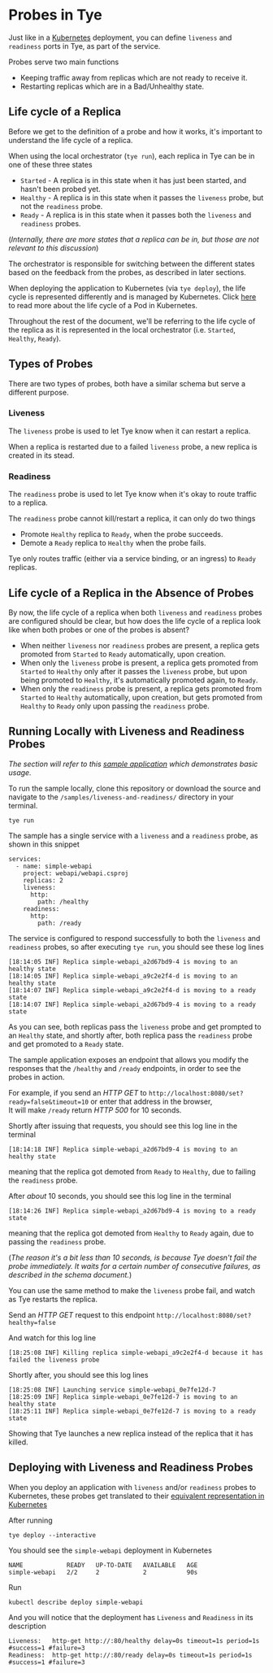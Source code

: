 # Probes in Tye

Just like in a [Kubernetes](https://kubernetes.io/docs/tasks/configure-pod-container/configure-liveness-readiness-startup-probes/) deployment, you can define `liveness` and `readiness` ports in Tye, as part of the service.   

Probes serve two main functions  

* Keeping traffic away from replicas which are not ready to receive it.
* Restarting replicas which are in a Bad/Unhealthy state.

## Life cycle of a Replica

Before we get to the definition of a probe and how it works, it's important to understand the life cycle of a replica.  

When using the local orchestrator (`tye run`), each replica in Tye can be in one of these three states  

* `Started` - A replica is in this state when it has just been started, and hasn't been probed yet.  
* `Healthy` - A replica is in this state when it passes the `liveness` probe, but not the `readiness` probe. 
* `Ready` - A replica is in this state when it passes both the `liveness` and `readiness` probes.  

(*Internally, there are more states that a replica can be in, but those are not relevant to this discussion*)

The orchestrator is responsible for switching between the different states based on the feedback from the probes, as described in later sections.  

When deploying the application to Kubernetes (via `tye deploy`), the life cycle is represented differently and is managed by Kubernetes. Click [here](https://kubernetes.io/docs/concepts/workloads/pods/pod-lifecycle/) to read more about the life cycle of a Pod in Kubernetes.  

Throughout the rest of the document, we'll be referring to the life cycle of the replica as it is represented in the local orchestrator (i.e. `Started`, `Healthy`, `Ready`).

## Types of Probes  

There are two types of probes, both have a similar schema but serve a different purpose.  

### Liveness  

The `liveness` probe is used to let Tye know when it can restart a replica.  

When a replica is restarted due to a failed `liveness` probe, a new replica is created in its stead.

### Readiness  

The `readiness` probe is used to let Tye know when it's okay to route traffic to a replica.  

The `readiness` probe cannot kill/restart a replica, it can only do two things

* Promote `Healthy` replica to `Ready`, when the probe succeeds.
* Demote a `Ready` replica to `Healthy` when the probe fails.  

Tye only routes traffic (either via a service binding, or an ingress) to `Ready` replicas.  

## Life cycle of a Replica in the Absence of Probes

By now, the life cycle of a replica when both `liveness` and `readiness` probes are configured should be clear, but how does the life cycle of a replica look like when both probes or one of the probes is absent?  

* When neither `liveness` nor `readiness` probes are present, a replica gets promoted from `Started` to `Ready` automatically, upon creation.
* When only the `liveness` probe is present, a replica gets promoted from `Started` to `Healthy` only after it passes the `liveness` probe, but upon being promoted to `Healthy`, it's automatically promoted again, to `Ready`.  
* When only the `readiness` probe is present, a replica gets promoted from `Started` to `Healthy` automatically, upon creation, but gets promoted from `Healthy` to `Ready` only upon passing the `readiness` probe.  

## Running Locally with Liveness and Readiness Probes

*The section will refer to this [sample application](/samples/liveness-and-readiness/) which demonstrates basic usage.*  

To run the sample locally, clone this repository or download the source and navigate to the `/samples/liveness-and-readiness/` directory in your terminal.  

```
tye run
```

The sample has a single service with a `liveness` and a `readiness` probe, as shown in this snippet

```
services:
  - name: simple-webapi
    project: webapi/webapi.csproj
    replicas: 2
    liveness:
      http:
        path: /healthy
    readiness:
      http:
        path: /ready
```

The service is configured to respond successfully to both the `liveness` and `readiness` probes, so after executing `tye run`, you should see these log lines  

```
[18:14:05 INF] Replica simple-webapi_a2d67bd9-4 is moving to an healthy state
[18:14:05 INF] Replica simple-webapi_a9c2e2f4-d is moving to an healthy state
[18:14:07 INF] Replica simple-webapi_a9c2e2f4-d is moving to a ready state
[18:14:07 INF] Replica simple-webapi_a2d67bd9-4 is moving to a ready state
```

As you can see, both replicas pass the `liveness` probe and get prompted to an `Healthy` state, and shortly after, both replica pass the `readiness` probe and get promoted to a `Ready` state.  

The sample application exposes an endpoint that allows you modify the responses that the `/healthy` and `/ready` endpoints, in order to see the probes in action.  

For example, if you send an *HTTP GET* to `http://localhost:8080/set?ready=false&timeout=10` or enter that address in the browser,  
It will make `/ready` return *HTTP 500* for 10 seconds.   

Shortly after issuing that requests, you should see this log line in the terminal 

```
[18:14:18 INF] Replica simple-webapi_a2d67bd9-4 is moving to an healthy state
```

meaning that the replica got demoted from `Ready` to `Healthy`, due to failing the `readiness` probe.  

After *about* 10 seconds, you should see this log line in the terminal  

```
[18:14:26 INF] Replica simple-webapi_a2d67bd9-4 is moving to a ready state
```

meaning that the replica got demoted from `Healthy` to `Ready` again, due to passing the `readiness` probe.

(*The reason it's a bit less than 10 seconds, is because Tye doesn't fail the probe immediately. It waits for a certain number of consecutive failures, as described in the schema document.*)  

You can use the same method to make the `liveness` probe fail, and watch as Tye restarts the replica.  

Send an *HTTP GET* request to this endpoint `http://localhost:8080/set?healthy=false`


And watch for this log line  

```
[18:25:08 INF] Killing replica simple-webapi_a9c2e2f4-d because it has failed the liveness probe
```

Shortly after, you should see this log lines  

```
[18:25:08 INF] Launching service simple-webapi_0e7fe12d-7
[18:25:09 INF] Replica simple-webapi_0e7fe12d-7 is moving to an healthy state
[18:25:11 INF] Replica simple-webapi_0e7fe12d-7 is moving to a ready state
```

Showing that Tye launches a new replica instead of the replica that it has killed.

## Deploying with Liveness and Readiness Probes

When you deploy an application with `liveness` and/or `readiness` probes to Kubernetes, these probes get translated to their [equivalent representation in Kubernetes](https://kubernetes.io/docs/tasks/configure-pod-container/configure-liveness-readiness-startup-probes/)  

After running

```
tye deploy --interactive
```

You should see the `simple-webapi` deployment in Kubernetes

```
NAME            READY   UP-TO-DATE   AVAILABLE   AGE
simple-webapi   2/2     2            2           90s
```

Run 

```
kubectl describe deploy simple-webapi
```

And you will notice that the deployment has `Liveness` and `Readiness` in its description  

```
Liveness:   http-get http://:80/healthy delay=0s timeout=1s period=1s #success=1 #failure=3
Readiness:  http-get http://:80/ready delay=0s timeout=1s period=1s #success=1 #failure=3
```